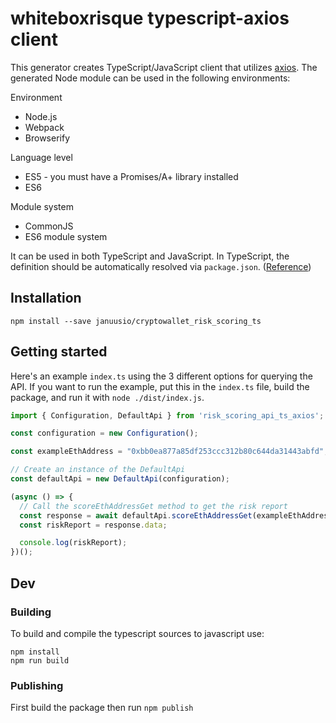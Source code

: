 # whiteboxrisque typescript-axios client

This generator creates TypeScript/JavaScript client that utilizes [axios](https://github.com/axios/axios). The generated Node module can be used in the following environments:

Environment
* Node.js
* Webpack
* Browserify

Language level
* ES5 - you must have a Promises/A+ library installed
* ES6

Module system
* CommonJS
* ES6 module system

It can be used in both TypeScript and JavaScript. In TypeScript, the definition should be automatically resolved via `package.json`. ([Reference](http://www.typescriptlang.org/docs/handbook/typings-for-npm-packages.html))

## Installation

```
npm install --save januusio/cryptowallet_risk_scoring_ts
```

## Getting started

Here's an example `index.ts` using the 3 different options for querying the API. If you want to run the example, put this in the `index.ts` file, build the package, and run it with `node ./dist/index.js`.

```typescript
import { Configuration, DefaultApi } from 'risk_scoring_api_ts_axios';

const configuration = new Configuration();

const exampleEthAddress = "0xbb0ea877a85df253ccc312b80c644da31443abfd";

// Create an instance of the DefaultApi
const defaultApi = new DefaultApi(configuration);

(async () => {
  // Call the scoreEthAddressGet method to get the risk report
  const response = await defaultApi.scoreEthAddressGet(exampleEthAddress);
  const riskReport = response.data;

  console.log(riskReport);
})();
```

## Dev
### Building

To build and compile the typescript sources to javascript use:
```
npm install
npm run build
```

### Publishing

First build the package then run ```npm publish```
